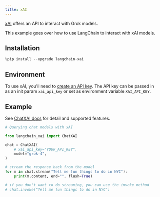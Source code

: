 ```yaml
---
title: xAI
---
```


[xAI](https://console.x.ai) offers an API to interact with Grok models.

This example goes over how to use LangChain to interact with xAI models.

## Installation

```python
%pip install --upgrade langchain-xai
```

## Environment

To use xAI, you'll need to [create an API key](https://console.x.ai/). The API key can be passed in as an init param ``xai_api_key`` or set as environment variable ``XAI_API_KEY``.

## Example

See [ChatXAI docs](/oss/integrations/chat/xai) for detail and supported features.

```python
# Querying chat models with xAI

from langchain_xai import ChatXAI

chat = ChatXAI(
    # xai_api_key="YOUR_API_KEY",
    model="grok-4",
)

# stream the response back from the model
for m in chat.stream("Tell me fun things to do in NYC"):
    print(m.content, end="", flush=True)

# if you don't want to do streaming, you can use the invoke method
# chat.invoke("Tell me fun things to do in NYC")
```
